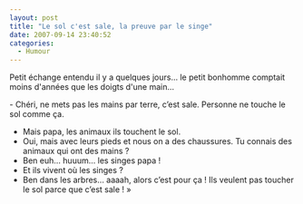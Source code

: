 ```yaml
---
layout: post
title: "Le sol c'est sale, la preuve par le singe"
date: 2007-09-14 23:40:52
categories:
  - Humour
---
```


Petit échange entendu il y a quelques jours… le petit bonhomme comptait moins d'années que les doigts d'une main…

<!-- more -->- Chéri, ne mets pas les mains par terre, c’est sale. Personne ne touche le sol comme ça.
- Mais papa, les animaux ils touchent le sol.
- Oui, mais avec leurs pieds et nous on a des chaussures. Tu connais des animaux qui ont des mains&nbsp;?
- Ben euh… huuum… les singes papa&nbsp;!
- Et ils vivent où les singes&nbsp;?
- Ben dans les arbres… aaaah, alors c’est pour ça&nbsp;! Ils veulent pas toucher le sol parce que c’est sale&nbsp;!&nbsp;»